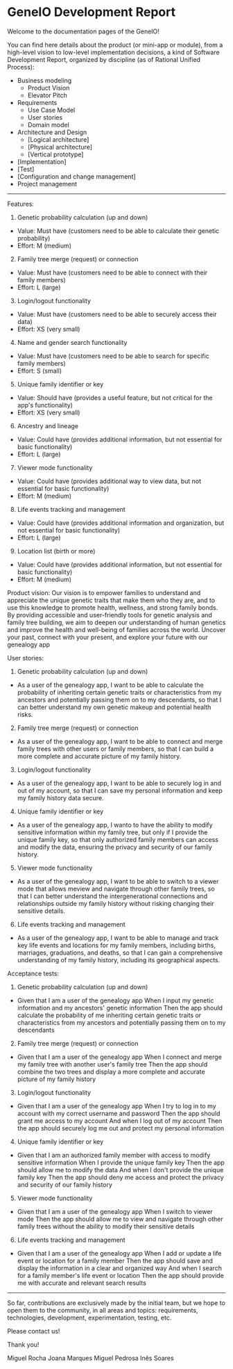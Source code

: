 # GeneIO Development Report

Welcome to the documentation pages of the GeneIO!

You can find here details about the product (or mini-app or module), from a high-level vision to low-level implementation decisions, a kind of Software Development Report, organized by discipline (as of Rational Unified Process):


+ Business modeling
  - Product Vision
  - Elevator Pitch
+ Requirements
  - Use Case Model
  - User stories
  - Domain model
+ Architecture and Design
  - [Logical architecture]
  - [Physical architecture]
  - [Vertical prototype]
 + [Implementation]
 + [Test]
 + [Configuration and change management]
 + Project management

------------------------------------------------------------------------------------------------------------
Features:
1. Genetic probability calculation (up and down)
- Value: Must have (customers need to be able to calculate their genetic probability)
- Effort: M (medium)
2. Family tree merge (request) or connection
- Value: Must have (customers need to be able to connect with their family members)
- Effort: L (large)
3. Login/logout functionality
- Value: Must have (customers need to be able to securely access their data)
- Effort: XS (very small)
4. Name and gender search functionality
- Value: Must have (customers need to be able to search for specific family members)
- Effort: S (small)
5. Unique family identifier or key
- Value: Should have (provides a useful feature, but not critical for the app's functionality)
- Effort: XS (very small)
6. Ancestry and lineage
- Value: Could have (provides additional information, but not essential for basic functionality)
- Effort: L (large)
7. Viewer mode functionality
- Value: Could have (provides additional way to view data, but not essential for basic functionality)
- Effort: M (medium)
8. Life events tracking and management
- Value: Could have (provides additional information and organization, but not essential for basic functionality)
- Effort: L (large)
9. Location list (birth or more)
- Value: Could have (provides additional information, but not essential for basic functionality)
- Effort: M (medium)

Product vision:
  Our vision is to empower families to understand and appreciate the unique genetic traits that make them who they are, and to use this knowledge to promote health, wellness, and strong family bonds. By providing accessible and user-friendly tools for genetic analysis and family tree building, we aim to deepen our understanding of human genetics and improve the health and well-being of families across the world.
  Uncover your past, connect with your present, and explore your future with our genealogy app

User stories:
1.	Genetic probability calculation (up and down)
-	As a user of the genealogy app, I want to be able to calculate the probability of inheriting certain genetic traits or characteristics from my ancestors and potentially passing them on to my descendants, so that I can better understand my own genetic makeup and potential health risks.


2.	Family tree merge (request) or connection
-	As a user of the genealogy app, I want to be able to connect and merge family trees with other users or family members, so that I can build a more complete and accurate picture of my family history.



3.	Login/logout functionality
- As a user of the genealogy app, I want to be able to securely log in and out of my account, so that I can save my personal information and keep my family history data secure.



4.	Unique family identifier or key
-	As a user of the genealogy app, I  wanto to have the ability to modify sensitive information within my family tree, but only if I provide the unique family key, so that only authorized family members can access and modify the data, ensuring the privacy and security of our family history.



5.	Viewer mode functionality
-	As a user of the genealogy app, I want to be able to switch to a viewer mode that allows meview and navigate through other family trees, so that I can better understand the intergenerational connections and relationships outside my family history without risking changing their sensitive details.



6. Life events tracking and management
- As a user of the genealogy app, I want to be able to manage and track key life events and locations for my family members, including births, marriages, graduations, and deaths, so that I can gain a comprehensive understanding of my family history, including its geographical aspects. 

Acceptance tests:
1. Genetic probability calculation (up and down)
- Given that I am a user of the genealogy app
When I input my genetic information and my ancestors' genetic information
Then the app should calculate the probability of me inheriting certain genetic traits or characteristics from my ancestors and potentially passing them on to my descendants

2. Family tree merge (request) or connection
- Given that I am a user of the genealogy app
When I connect and merge my family tree with another user's family tree
Then the app should combine the two trees and display a more complete and accurate picture of my family history

3. Login/logout functionality
- Given that I am a user of the genealogy app
When I try to log in to my account with my correct username and password
Then the app should grant me access to my account
And when I log out of my account
Then the app should securely log me out and protect my personal information


4. Unique family identifier or key
- Given that I am an authorized family member with access to modify sensitive information
When I provide the unique family key
Then the app should allow me to modify the data
And when I don't provide the unique family key
Then the app should deny me access and protect the privacy and security of our family history


5. Viewer mode functionality
- Given that I am a user of the genealogy app
When I switch to viewer mode
Then the app should allow me to view and navigate through other family trees without the ability to modify their sensitive details

6.  Life events tracking and management
- Given that I am a user of the genealogy app
When I add or update a life event or location for a family member
Then the app should save and display the information in a clear and organized way
And when I search for a family member's life event or location
Then the app should provide me with accurate and relevant search results

------------------------------------------------------------------------------------------------------------------------------------

So far, contributions are exclusively made by the initial team, but we hope to open them to the community, in all areas and topics: requirements, technologies, development, experimentation, testing, etc.

Please contact us!

Thank you!


Miguel Rocha
Joana Marques
Miguel Pedrosa
Inês Soares

